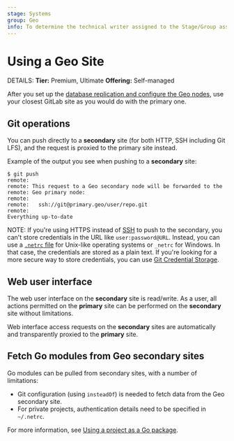 ```yaml
---
stage: Systems
group: Geo
info: To determine the technical writer assigned to the Stage/Group associated with this page, see https://handbook.gitlab.com/handbook/product/ux/technical-writing/#assignments
---
```


<!-- Please update EE::GitLab::GeoGitAccess::GEO_SERVER_DOCS_URL if this file is moved) -->

# Using a Geo Site

DETAILS:
**Tier:** Premium, Ultimate
**Offering:** Self-managed

After you set up the [database replication and configure the Geo nodes](../index.md#setup-instructions), use your closest GitLab site as you would do with the primary one.

## Git operations

You can push directly to a **secondary** site (for both HTTP, SSH including
Git LFS), and the request is proxied to the primary site instead.

Example of the output you see when pushing to a **secondary** site:

```shell
$ git push
remote:
remote: This request to a Geo secondary node will be forwarded to the
remote: Geo primary node:
remote:
remote:   ssh://git@primary.geo/user/repo.git
remote:
Everything up-to-date
```

NOTE:
If you're using HTTPS instead of [SSH](../../../user/ssh.md) to push to the secondary,
you can't store credentials in the URL like `user:password@URL`. Instead, you can use a
[`.netrc` file](https://www.gnu.org/software/inetutils/manual/html_node/The-_002enetrc-file.html)
for Unix-like operating systems or `_netrc` for Windows. In that case, the credentials
are stored as a plain text. If you're looking for a more secure way to store credentials,
you can use [Git Credential Storage](https://git-scm.com/book/en/v2/Git-Tools-Credential-Storage).

## Web user interface

The web user interface on the **secondary** site is read/write. As a user, all actions permitted on the **primary** site can be performed on the **secondary** site without limitations.

Web interface access requests on the **secondary** sites are automatically and transparently proxied to the **primary** site.

## Fetch Go modules from Geo secondary sites

Go modules can be pulled from secondary sites, with a number of limitations:

- Git configuration (using `insteadOf`) is needed to fetch data from the Geo secondary site.
- For private projects, authentication details need to be specified in `~/.netrc`.

For more information, see
[Using a project as a Go package](../../../user/project/use_project_as_go_package.md#fetch-go-modules-from-geo-secondary-sites).
